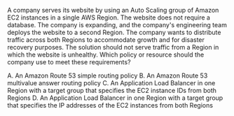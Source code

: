 A company serves its website by using an Auto Scaling group of Amazon EC2 instances in a single AWS Region. The website does not require a database. The company is expanding, and the company's engineering team deploys the website to a second Region. The company wants to distribute traffic across both Regions to accommodate growth and for disaster recovery purposes. The solution should not serve traffic from a Region in which the website is unhealthy. Which policy or resource should the company use to meet these requirements? 

A. An Amazon Route 53 simple routing policy 
B. An Amazon Route 53 multivalue answer routing policy 
C. An Application Load Balancer in one Region with a target group that specifies the EC2 instance IDs from both Regions 
D. An Application Load Balancer in one Region with a target group that specifies the IP addresses of the EC2 instances from both Regions